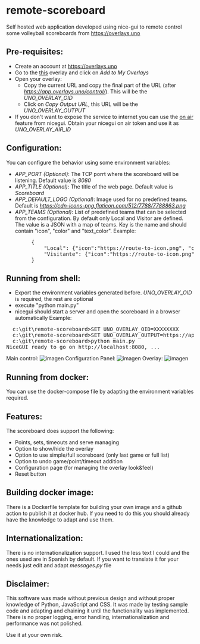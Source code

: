 # remote-scoreboard
Self hosted web application developed using nice-gui to remote control some volleyball scoreboards from https://overlays.uno

Pre-requisites:
---------------
* Create an account at https://overlays.uno
* Go to the [this](https://overlays.uno/library/437-Volleyball-Scorebug---Standard) overlay and click on _Add to My Overlays_
* Open your overlay:
    * Copy the current URL and copy the final part of the URL (after _https://app.overlays.uno/control/_). This will be the _UNO_OVERLAY_OID_ 
    * Click on  _Copy Output URL_, this URL will be the _UNO_OVERLAY_OUTPUT_ 
* If you don't want to expose the service to internet you can use the [on air](https://nicegui.io/documentation/section_configuration_deployment#nicegui_on_air) feature from nicegui. Obtain your nicegui on air token and use it as _UNO_OVERLAY_AIR_ID_

Configuration:
--------------
You can configure the behavior using some environment variables:
* _APP_PORT (Optional)_: The TCP porrt where the scoreboard will be listening. Default value is _8080_
* _APP_TITLE (Optional)_: The title of the web page. Default value is _Scoreboard_
* _APP_DEFAULT_LOGO (Optional)_: Image used for no predefined teams. Default is _https://cdn-icons-png.flaticon.com/512/7788/7788863.png_
* _APP_TEAMS (Optional)_: List of predefined teams that can be selected from the configuration. By default only Local and Visitor are defined. The value is a JSON with a map of teams. Key is the name and should contain "icon", "color" and "text_color". Example:
<pre lang="json">
        {
            "Local": {"icon":"https://route-to-icon.png", "color":"#060f8a", "text_color":"#ffffff"},
            "Visitante": {"icon":"https://route-to-icon.png", "color":"#ffffff", "text_color":"#000000"},
        }
</pre>

Running from shell:
-------------------
* Export the environment variables generated before. _UNO_OVERLAY_OID_  is required, the rest are optional
* execute "python main.py"
* nicegui should start a server and open the scoreboard in a browser automatically
Example:
<pre>
  c:\git\remote-scoreboard>SET UNO_OVERLAY_OID=XXXXXXXX
  c:\git\remote-scoreboard>SET UNO_OVERLAY_OUTPUT=https://app.overlays.uno/output/YYYYYYY
  c:\git\remote-scoreboard>python main.py
NiceGUI ready to go on http://localhost:8080, ...
</pre>
Main control:
![imagen](https://github.com/user-attachments/assets/69760288-89fb-40d5-b0f8-c71f9c99e319)
Configuration Panel:
![imagen](https://github.com/user-attachments/assets/8715d96d-e782-4fc1-86a7-903201d7c217)
Overlay:
![imagen](https://github.com/user-attachments/assets/4a0655c2-ed3c-43d4-b9e0-4748bebc1bf1)


Running from docker:
-------------------- 
You can use the docker-compose file by adapting the environment variables required.

Features:
---------
The scoreboard does support the following:
* Points, sets, timeouts and serve managing
* Option to show/hide the overlay
* Option to use simple/full scoreboard (only last game or full list)
* Option to undo game/point/timeout addition
* Configuration page (for managing the overlay look&feel)
* Reset button

Building docker image:
----------------------
There is a Dockerfile template for building your own image and a github action to publish it at docker hub. If you need to do this you should already have the knowledge to adapt and use them.

Internationalization:
---------------------
There is no internationalization support. I used the less text I could and the ones used are in Spanish by default. If you want to translate it for your needs just edit and adapt _messages.py_ file

Disclaimer:
-----------
This software was made without previous design and without proper knowledge of Python, JavaScript and CSS. It was made by testing sample code and adapting and chaining it until the functionality was implemented. There is no proper logging, error handling, internationalization and performance was not polished.

Use it at your own risk.
